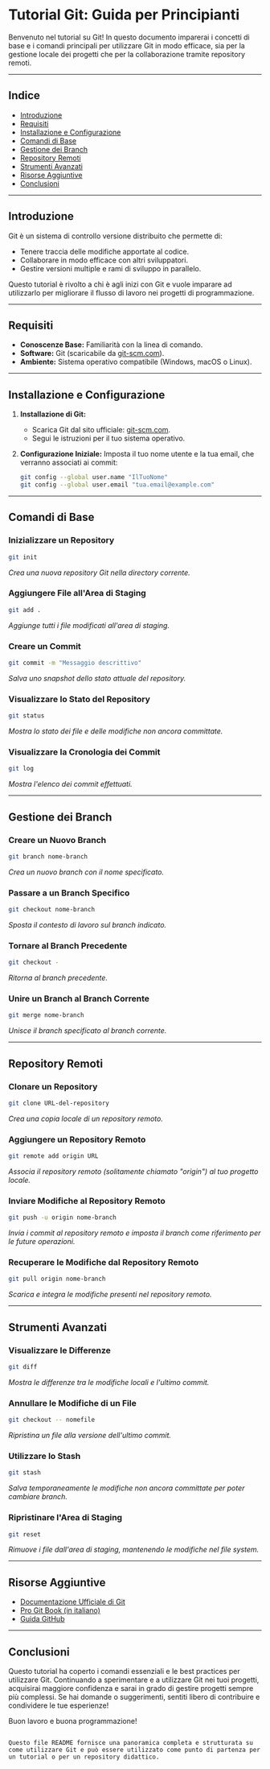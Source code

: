 # Tutorial Git: Guida per Principianti

Benvenuto nel tutorial su Git! In questo documento imparerai i concetti di base e i comandi principali per utilizzare Git in modo efficace, sia per la gestione locale dei progetti che per la collaborazione tramite repository remoti.

---

## Indice

- [Introduzione](#introduzione)
- [Requisiti](#requisiti)
- [Installazione e Configurazione](#installazione-e-configurazione)
- [Comandi di Base](#comandi-di-base)
- [Gestione dei Branch](#gestione-dei-branch)
- [Repository Remoti](#repository-remoti)
- [Strumenti Avanzati](#strumenti-avanzati)
- [Risorse Aggiuntive](#risorse-aggiuntive)
- [Conclusioni](#conclusioni)

---

## Introduzione

Git è un sistema di controllo versione distribuito che permette di:
- Tenere traccia delle modifiche apportate al codice.
- Collaborare in modo efficace con altri sviluppatori.
- Gestire versioni multiple e rami di sviluppo in parallelo.

Questo tutorial è rivolto a chi è agli inizi con Git e vuole imparare ad utilizzarlo per migliorare il flusso di lavoro nei progetti di programmazione.

---

## Requisiti

- **Conoscenze Base:** Familiarità con la linea di comando.
- **Software:** Git (scaricabile da [git-scm.com](https://git-scm.com/)).
- **Ambiente:** Sistema operativo compatibile (Windows, macOS o Linux).

---

## Installazione e Configurazione

1. **Installazione di Git:**
   - Scarica Git dal sito ufficiale: [git-scm.com](https://git-scm.com/).
   - Segui le istruzioni per il tuo sistema operativo.

2. **Configurazione Iniziale:**
   Imposta il tuo nome utente e la tua email, che verranno associati ai commit:
   ```bash
   git config --global user.name "IlTuoNome"
   git config --global user.email "tua.email@example.com"

---

## Comandi di Base

### Inizializzare un Repository
```bash
git init
```
_Crea una nuova repository Git nella directory corrente._

### Aggiungere File all'Area di Staging
```bash
git add .
```
_Aggiunge tutti i file modificati all'area di staging._

### Creare un Commit
```bash
git commit -m "Messaggio descrittivo"
```
_Salva uno snapshot dello stato attuale del repository._

### Visualizzare lo Stato del Repository
```bash
git status
```
_Mostra lo stato dei file e delle modifiche non ancora committate._

### Visualizzare la Cronologia dei Commit
```bash
git log
```
_Mostra l'elenco dei commit effettuati._

---

## Gestione dei Branch

### Creare un Nuovo Branch
```bash
git branch nome-branch
```
_Crea un nuovo branch con il nome specificato._

### Passare a un Branch Specifico
```bash
git checkout nome-branch
```
_Sposta il contesto di lavoro sul branch indicato._

### Tornare al Branch Precedente
```bash
git checkout -
```
_Ritorna al branch precedente._

### Unire un Branch al Branch Corrente
```bash
git merge nome-branch
```
_Unisce il branch specificato al branch corrente._

---

## Repository Remoti

### Clonare un Repository
```bash
git clone URL-del-repository
```
_Crea una copia locale di un repository remoto._

### Aggiungere un Repository Remoto
```bash
git remote add origin URL
```
_Associa il repository remoto (solitamente chiamato "origin") al tuo progetto locale._

### Inviare Modifiche al Repository Remoto
```bash
git push -u origin nome-branch
```
_Invia i commit al repository remoto e imposta il branch come riferimento per le future operazioni._

### Recuperare le Modifiche dal Repository Remoto
```bash
git pull origin nome-branch
```
_Scarica e integra le modifiche presenti nel repository remoto._

---

## Strumenti Avanzati

### Visualizzare le Differenze
```bash
git diff
```
_Mostra le differenze tra le modifiche locali e l'ultimo commit._

### Annullare le Modifiche di un File
```bash
git checkout -- nomefile
```
_Ripristina un file alla versione dell'ultimo commit._

### Utilizzare lo Stash
```bash
git stash
```
_Salva temporaneamente le modifiche non ancora committate per poter cambiare branch._

### Ripristinare l'Area di Staging
```bash
git reset
```
_Rimuove i file dall'area di staging, mantenendo le modifiche nel file system._

---

## Risorse Aggiuntive

- [Documentazione Ufficiale di Git](https://git-scm.com/doc)
- [Pro Git Book (in italiano)](https://git-scm.com/book/it/v2)
- [Guida GitHub](https://guides.github.com/introduction/git-handbook/)

---

## Conclusioni

Questo tutorial ha coperto i comandi essenziali e le best practices per utilizzare Git. Continuando a sperimentare e a utilizzare Git nei tuoi progetti, acquisirai maggiore confidenza e sarai in grado di gestire progetti sempre più complessi. Se hai domande o suggerimenti, sentiti libero di contribuire e condividere le tue esperienze!

Buon lavoro e buona programmazione!
```

Questo file README fornisce una panoramica completa e strutturata su come utilizzare Git e può essere utilizzato come punto di partenza per un tutorial o per un repository didattico.
